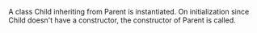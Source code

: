 A class Child inheriting from Parent is instantiated. On initialization since Child doesn't have a constructor, the constructor of Parent is called.
